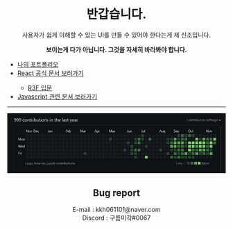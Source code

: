 <div align=center>
<h1>반갑습니다.</h1>
<span>사용자가 쉽게 이해할 수 있는 UI를 만들 수 있어야 한다는게 제 신조입니다.</span><br>
<p><b>보이는게 다가 아닙니다. 그것을 자세히 바라봐야 합니다.</b></p>
  <div align=left>
    <ul>
      <li><span><a href='https://super-apartment-c46.notion.site/79e7e230e87347d8b7d9af9ddff41656'>나의 포트폴리오</a></span></li>
      <li><a href='https://ko.reactjs.org/docs/accessibility.html'>React 공식 문서 보러가기</a></li>
      <ul>
          <li><a href='https://threejs-journey.com/lessons/what-are-react-and-react-three-fiber#'>R3F 입문</li>
      </ul>
      <li><span><a href='https://ko.javascript.info/'>Javascript 관련 문서 보러가기</a></span></li>
     </ul>
  </div>
<hr>
<img src = "./999contributions.png" title="Congratulations My 999 Contributions!!!" alt='My 999th Contribute in 2022'/>
<h2>
Bug report
</h2>
E-mail : kkh061101@naver.com<br>
Discord : 구름미각#0067<br>
</div>
